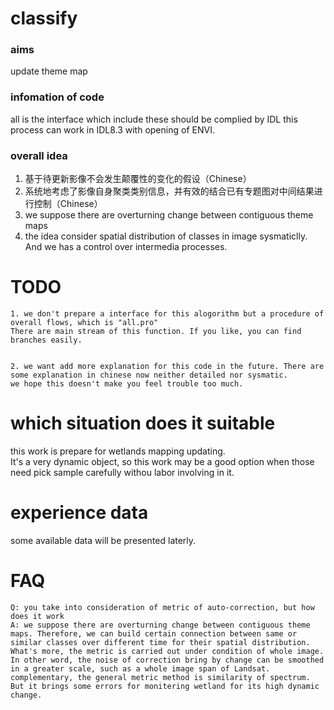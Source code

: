 # classify
### aims  
update theme map  

### infomation of code 
all is the interface which include these should be complied by IDL
this process can work in IDL8.3 with opening of ENVI.
### overall idea  
1. 基于待更新影像不会发生颠覆性的变化的假设（Chinese）
2. 系统地考虑了影像自身聚类类别信息，并有效的结合已有专题图对中间结果进行控制（Chinese）
1. we suppose there are overturning change between contiguous theme maps
2. the idea consider spatial distribution of classes in image sysmaticlly. And we  has a control over intermedia processes.

# TODO  
    1. we don't prepare a interface for this alogorithm but a procedure of overall flows, which is "all.pro"  
    There are main stream of this function. If you like, you can find branches easily.  
    
 
    2. we want add more explanation for this code in the future. There are some explanation in chinese now neither detailed nor sysmatic.
    we hope this doesn't make you feel trouble too much.


# which situation does it suitable
this work is prepare for wetlands mapping updating.  
It's a very dynamic object, so this work may be a good option when those need pick sample carefully withou labor involving in it.

# experience data  
some available data will be presented laterly.

# FAQ
    Q: you take into consideration of metric of auto-correction, but how does it work
    A: we suppose there are overturning change between contiguous theme maps. Therefore, we can build certain connection between same or similar classes over different time for their spatial distribution. 
    What's more, the metric is carried out under condition of whole image. In other word, the noise of correction bring by change can be smoothed in a greater scale, such as a whole image span of Landsat.
    complementary, the general metric method is similarity of spectrum. But it brings some errors for monitering wetland for its high dynamic change.
    
    
